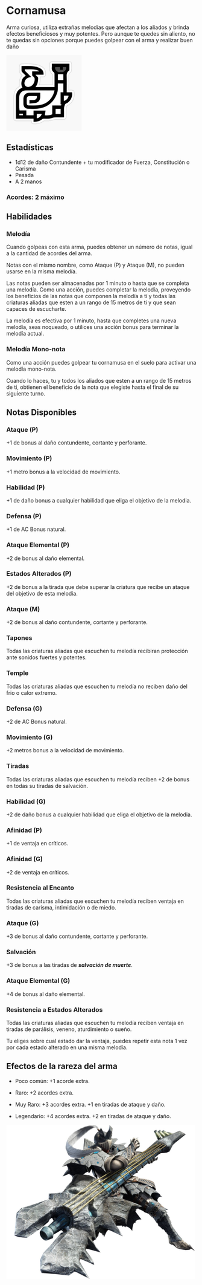 <link rel="stylesheet" href="../../base.css">

# Cornamusa

Arma curiosa, utiliza extrañas melodias que afectan a los aliados y brinda efectos beneficiosos y muy potentes. Pero aunque te quedes sin aliento, no te quedas sin opciones porque puedes golpear con el arma y realizar buen daño

<img src="./cornamusa-icono.jpg" width="200"/>

## Estadísticas

- <span style="color:var(--ataque)">1d12</span> de daño <span style='color:var(--contundente)'>Contundente</span> + tu modificador de <span style="color:var(--fuerza)">Fuerza</span>, <span style="color:var(--constitucion)">Constitución</span> o <span style="color:var(--carisma)">Carisma</span>
- Pesada
- A 2 manos

### Acordes: 2 máximo

## Habilidades

### Melodía

Cuando golpeas con esta arma, puedes obtener un número de notas, igual a la cantidad de acordes del arma.

Notas con el mismo nombre, como Ataque (P) y Ataque (M), no pueden usarse en la
misma melodía.

Las notas pueden ser almacenadas por 1 minuto o hasta que se completa una melodía. Como una acción, puedes completar la melodía, proveyendo los beneficios de las notas que componen la melodía a tí y todas las criaturas aliadas que esten a un rango de 15 metros de ti y que sean capaces de escucharte.

La melodía es efectiva por 1 minuto, hasta que completes una nueva melodía, seas noqueado, o utilices una acción bonus para terminar la melodía actual.

### Melodía Mono-nota

Como una acción puedes golpear tu cornamusa en el suelo para activar una melodía mono-nota.

Cuando lo haces, tu y todos los aliados que esten a un rango de 15 metros de ti, obtienen el beneficio de la nota que elegiste hasta el final de su siguiente turno.

## Notas Disponibles

### Ataque (P)

<span style='color:var(--ataque)'>+1</span> de bonus al daño <span style='color:var(--contundente)'>contundente</span>, cortante y perforante.

### Movimiento (P)

<span style='color:var(--ataque)'>+1</span> metro bonus a la <span style='color:var(--velocidad)'>velocidad de movimiento</span>.

### Habilidad (P)

<span style='color:var(--ataque)'>+1</span> de daño bonus a cualquier habilidad que eliga el objetivo de la melodia.

### <span style='color:var(--poco-comun)'>Defensa (P)</span>

+1 de AC Bonus natural.

### <span style='color:var(--poco-comun)'>Ataque Elemental (P)</span>

<span style='color:var(--ataque)'>+2</span> de bonus al daño elemental.

### <span style='color:var(--poco-comun)'>Estados Alterados (P)</span>

<span style='color:var(--ataque)'>+2</span> de bonus a la tirada que debe superar la criatura que recibe un ataque del objetivo de esta melodia.

### <span style='color:var(--raro)'>Ataque (M)</span>

<span style='color:var(--ataque)'>+2</span> de bonus al daño <span style='color:var(--contundente)'>contundente</span>, cortante y perforante.

### <span style='color:var(--raro)'>Tapones</span>

Todas las criaturas aliadas que escuchen tu melodía recibiran protección ante sonidos fuertes y potentes.

### <span style='color:var(--raro)'>Temple</span>

Todas las criaturas aliadas que escuchen tu melodía no reciben daño del frio o calor extremo.

### <span style='color:var(--muy-raro)'>Defensa (G)</span>

+2 de AC Bonus natural.

### <span style='color:var(--muy-raro)'>Movimiento (G)</span>

<span style='color:var(--ataque)'>+2</span> metros bonus a la <span style='color:var(--velocidad)'>velocidad de movimiento</span>.

### <span style='color:var(--muy-raro)'>Tiradas</span>

Todas las criaturas aliadas que escuchen tu melodía reciben <span style='color:var(--ataque)'>+2</span> de bonus en todas su tiradas de salvación.

### <span style='color:var(--muy-raro)'>Habilidad (G)</span>

<span style='color:var(--ataque)'>+2</span> de daño bonus a cualquier habilidad que eliga el objetivo de la melodia.

### <span style='color:var(--muy-raro)'>Afinidad (P)</span>

<span style='color:var(--ataque)'>+1</span> de ventaja en críticos.

### <span style='color:var(--legendario)'>Afinidad (G)</span>

<span style='color:var(--ataque)'>+2</span> de ventaja en críticos.

### <span style='color:var(--legendario)'>Resistencia al Encanto</span>

Todas las criaturas aliadas que escuchen tu melodía reciben ventaja en tiradas de carisma, intimidación o de miedo.

### <span style='color:var(--legendario)'>Ataque (G)</span>

<span style='color:var(--ataque)'>+3</span> de bonus al daño <span style='color:var(--contundente)'>contundente</span>, cortante y perforante.

### <span style='color:var(--legendario)'>Salvación</span>

<span style='color:var(--ataque)'>+3</span> de bonus a las tiradas de ***salvación de muerte***.

### <span style='color:var(--legendario)'>Ataque Elemental (G)</span>

<span style='color:var(--ataque)'>+4</span> de bonus al daño elemental.

### <span style='color:var(--legendario)'>Resistencia a Estados Alterados</span>

Todas las criaturas aliadas que escuchen tu melodía reciben ventaja en tiradas de parálisis, veneno, aturdimiento o sueño.

Tu eliges sobre cual estado dar la ventaja, puedes repetir esta nota 1 vez por cada estado alterado en una misma melodía.


## Efectos de la rareza del arma

- <span style='color:var(--poco-comun)'>Poco común</span>: <span style='color:var(--ataque)'>+1</span> acorde extra.

- <span style='color:var(--raro)'>Raro</span>: <span style='color:var(--ataque)'>+2</span> acordes extra.

- <span style='color:var(--muy-raro)'>Muy Raro</span>: <span style='color:var(--ataque)'>+3</span> acordes extra. <span style='color:var(--ataque)'>+1</span> en tiradas de ataque y daño.

- <span style='color:var(--legendario)'>Legendario</span>: <span style='color:var(--ataque)'>+4</span> acordes extra. <span style='color:var(--ataque)'>+2</span> en tiradas de ataque y daño.

<img src="./cornamusa.jpg" width="500">